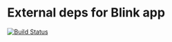 # External deps for Blink app

[![Build Status](https://travis-ci.org/blinksh/external-deps.svg?branch=master)](https://travis-ci.org/blinksh/external-deps)

